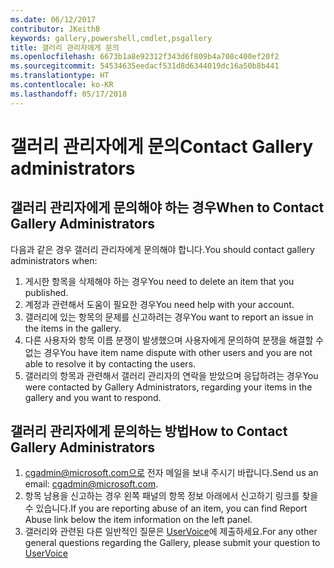 ```yaml
---
ms.date: 06/12/2017
contributor: JKeithB
keywords: gallery,powershell,cmdlet,psgallery
title: 갤러리 관리자에게 문의
ms.openlocfilehash: 6673b1a8e92312f343d6f809b4a708c400ef20f2
ms.sourcegitcommit: 54534635eedacf531d8d6344019dc16a50b8b441
ms.translationtype: HT
ms.contentlocale: ko-KR
ms.lasthandoff: 05/17/2018
---
```

# <a name="contact-gallery-administrators"></a><span data-ttu-id="f64f6-103">갤러리 관리자에게 문의</span><span class="sxs-lookup"><span data-stu-id="f64f6-103">Contact Gallery administrators</span></span>

## <a name="when-to-contact-gallery-administrators"></a><span data-ttu-id="f64f6-104">갤러리 관리자에게 문의해야 하는 경우</span><span class="sxs-lookup"><span data-stu-id="f64f6-104">When to Contact Gallery Administrators</span></span>

<span data-ttu-id="f64f6-105">다음과 같은 경우 갤러리 관리자에게 문의해야 합니다.</span><span class="sxs-lookup"><span data-stu-id="f64f6-105">You should contact gallery administrators when:</span></span>

1. <span data-ttu-id="f64f6-106">게시한 항목을 삭제해야 하는 경우</span><span class="sxs-lookup"><span data-stu-id="f64f6-106">You need to delete an item that you published.</span></span>
2. <span data-ttu-id="f64f6-107">계정과 관련해서 도움이 필요한 경우</span><span class="sxs-lookup"><span data-stu-id="f64f6-107">You need help with your account.</span></span>
3. <span data-ttu-id="f64f6-108">갤러리에 있는 항목의 문제를 신고하려는 경우</span><span class="sxs-lookup"><span data-stu-id="f64f6-108">You want to report an issue in the items in the gallery.</span></span>
4. <span data-ttu-id="f64f6-109">다른 사용자와 항목 이름 분쟁이 발생했으며 사용자에게 문의하여 분쟁을 해결할 수 없는 경우</span><span class="sxs-lookup"><span data-stu-id="f64f6-109">You have item name dispute with other users and you are not able to resolve it by contacting the users.</span></span>
5. <span data-ttu-id="f64f6-110">갤러리의 항목과 관련해서 갤러리 관리자의 연락을 받았으며 응답하려는 경우</span><span class="sxs-lookup"><span data-stu-id="f64f6-110">You were contacted by Gallery Administrators, regarding your items in the gallery and you want to respond.</span></span>

## <a name="how-to-contact-gallery-administrators"></a><span data-ttu-id="f64f6-111">갤러리 관리자에게 문의하는 방법</span><span class="sxs-lookup"><span data-stu-id="f64f6-111">How to Contact Gallery Administrators</span></span>

1. <span data-ttu-id="f64f6-112">cgadmin@microsoft.com으로 전자 메일을 보내 주시기 바랍니다.</span><span class="sxs-lookup"><span data-stu-id="f64f6-112">Send us an email: cgadmin@microsoft.com.</span></span>
2. <span data-ttu-id="f64f6-113">항목 남용을 신고하는 경우 왼쪽 패널의 항목 정보 아래에서 신고하기 링크를 찾을 수 있습니다.</span><span class="sxs-lookup"><span data-stu-id="f64f6-113">If you are reporting abuse of an item, you can find Report Abuse link below the item information on the left panel.</span></span>
3. <span data-ttu-id="f64f6-114">갤러리와 관련된 다른 일반적인 질문은 [UserVoice](http://windowsserver.uservoice.com/forums/301869-powershell)에 제출하세요.</span><span class="sxs-lookup"><span data-stu-id="f64f6-114">For any other general questions regarding the Gallery, please submit your question to [UserVoice](http://windowsserver.uservoice.com/forums/301869-powershell)</span></span>